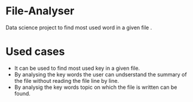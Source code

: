 # File-Analyser
Data science project to find most used word in a given file .

# Used cases
 * It can be used to find most used key in a given file.
 * By analysing the key words the user can undserstand the summary of the file without reading the file line by line.
 * By analysig the key words topic on which the file is written can be found.
